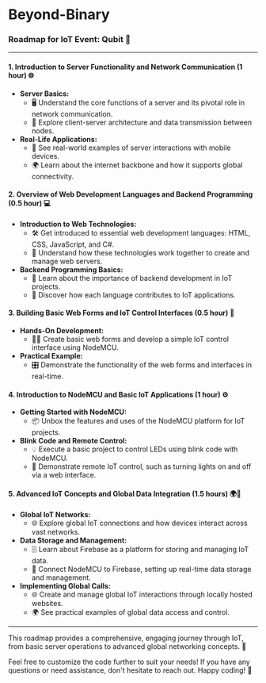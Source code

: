 # Beyond-Binary
### Roadmap for IoT Event: **Qubit** 🚀

---

#### **1. Introduction to Server Functionality and Network Communication (1 hour) 🌐**
   - **Server Basics:**
     - 🖥️ Understand the core functions of a server and its pivotal role in network communication.
     - 📡 Explore client-server architecture and data transmission between nodes.
   - **Real-Life Applications:**
     - 📱 See real-world examples of server interactions with mobile devices.
     - 🌍 Learn about the internet backbone and how it supports global connectivity.

#### **2. Overview of Web Development Languages and Backend Programming (0.5 hour) 💻**
   - **Introduction to Web Technologies:**
     - 🛠️ Get introduced to essential web development languages: HTML, CSS, JavaScript, and C#.
     - 🔗 Understand how these technologies work together to create and manage web servers.
   - **Backend Programming Basics:**
     - 🧠 Learn about the importance of backend development in IoT projects.
     - 📝 Discover how each language contributes to IoT applications.

#### **3. Building Basic Web Forms and IoT Control Interfaces (0.5 hour) 🔧**
   - **Hands-On Development:**
     - 👨‍💻 Create basic web forms and develop a simple IoT control interface using NodeMCU.
   - **Practical Example:**
     - 🎛️ Demonstrate the functionality of the web forms and interfaces in real-time.

#### **4. Introduction to NodeMCU and Basic IoT Applications (1 hour) ⚙️**
   - **Getting Started with NodeMCU:**
     - 📦 Unbox the features and uses of the NodeMCU platform for IoT projects.
   - **Blink Code and Remote Control:**
     - 💡 Execute a basic project to control LEDs using blink code with NodeMCU.
     - 🔌 Demonstrate remote IoT control, such as turning lights on and off via a web interface.

#### **5. Advanced IoT Concepts and Global Data Integration (1.5 hours) 🌍💾**
   - **Global IoT Networks:**
     - 🌐 Explore global IoT connections and how devices interact across vast networks.
   - **Data Storage and Management:**
     - 🗄️ Learn about Firebase as a platform for storing and managing IoT data.
     - 📲 Connect NodeMCU to Firebase, setting up real-time data storage and management.
   - **Implementing Global Calls:**
     - 🌐 Create and manage global IoT interactions through locally hosted websites.
     - 🌍 See practical examples of global data access and control.

---

This roadmap provides a comprehensive, engaging journey through IoT, from basic server operations to advanced global networking concepts. 🌟

Feel free to customize the code further to suit your needs! If you have any questions or need assistance, don't hesitate to reach out. Happy coding! 🎉
